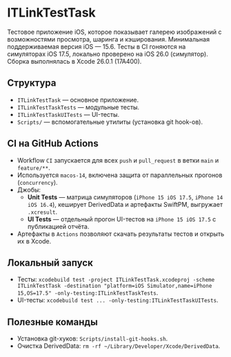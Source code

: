 # ITLinkTestTask

Тестовое приложение iOS, которое показывает галерею изображений с возможностями просмотра, шаринга и кэширования. Минимальная поддерживаемая версия iOS — 15.6. Тесты в CI гоняются на симуляторах iOS 17.5, локально проверено на iOS 26.0 (симулятор). Сборка выполнялась в Xcode 26.0.1 (17A400).

## Структура
- `ITLinkTestTask` — основное приложение.
- `ITLinkTestTaskTests` — модульные тесты.
- `ITLinkTestTaskUITests` — UI-тесты.
- `Scripts/` — вспомогательные утилиты (установка git hook-ов).

## CI на GitHub Actions
- Workflow `CI` запускается для всех `push` и `pull_request` в ветки `main` и `feature/**`.
- Используется `macos-14`, включена защита от параллельных прогонов (`concurrency`).
- Джобы:
  - **Unit Tests** — матрица симуляторов (`iPhone 15 iOS 17.5`, `iPhone 14 iOS 16.4`), кеширует DerivedData и артефакты SwiftPM, выгружает `.xcresult`.
  - **UI Tests** — отдельный прогон UI-тестов на `iPhone 15 iOS 17.5` с публикацией отчёта.
- Артефакты в `Actions` позволяют скачать результаты тестов и открыть их в Xcode.

## Локальный запуск
- Тесты: `xcodebuild test -project ITLinkTestTask.xcodeproj -scheme ITLinkTestTask -destination "platform=iOS Simulator,name=iPhone 15,OS=17.5" -only-testing:ITLinkTestTaskTests`.
- UI-тесты: `xcodebuild test ... -only-testing:ITLinkTestTaskUITests`.

## Полезные команды
- Установка git-хуков: `Scripts/install-git-hooks.sh`.
- Очистка DerivedData: `rm -rf ~/Library/Developer/Xcode/DerivedData`.

